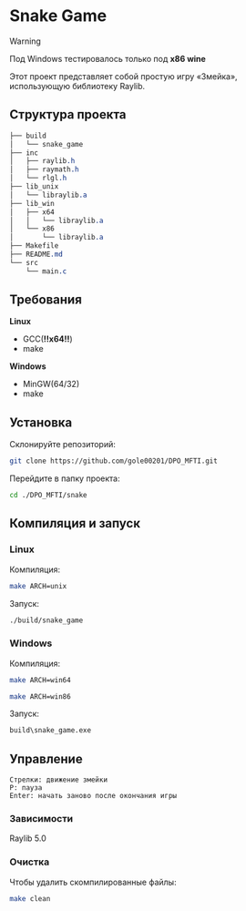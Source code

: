 # Snake Game

> [!WARNING]
> Под Windows тестировалось только под **x86 wine**

Этот проект представляет собой простую игру «Змейка», использующую библиотеку Raylib.

## Структура проекта

```css
├── build
│   └── snake_game
├── inc
│   ├── raylib.h
│   ├── raymath.h
│   └── rlgl.h
├── lib_unix
│   └── libraylib.a
├── lib_win
│   ├── x64
│   │   └── libraylib.a
│   └── x86
│       └── libraylib.a
├── Makefile
├── README.md
└── src
    └── main.c
```

## Требования

**Linux**
- GCC(**!!x64!!**)
- make

**Windows**
- MinGW(64/32)
- make

## Установка
Склонируйте репозиторий:

```bash
git clone https://github.com/gole00201/DPO_MFTI.git
```

Перейдите в папку проекта:

```bash
cd ./DPO_MFTI/snake
```

## Компиляция и запуск
### Linux

Компиляция:

```bash
make ARCH=unix
```
Запуск:

```bash
./build/snake_game
```
### Windows

Компиляция:

```bash
make ARCH=win64
```

```bash
make ARCH=win86
```
Запуск:
``` bash
build\snake_game.exe
```
## Управление

```
Стрелки: движение змейки
P: пауза
Enter: начать заново после окончания игры
```

### Зависимости

Raylib 5.0

### Очистка

Чтобы удалить скомпилированные файлы:

``` bash
make clean
```